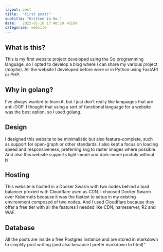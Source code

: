 ```yaml
---
layout: post
title:  "First post!"
subtitle: "Written in Go."
date:   2023-01-16 17:40:28 +0100
categories: website
---
```


## What is this?
This is my first website project developed using the Go programming language, so I opted to develop a blog where I can share my various project (*maybe*).
All the website I developed before were or in Python using FastAPI or PHP.

## Why in golang?
I've always wanted to learn it, but I just don't really like languages that are anti-OOP.
I thought that using a sort of functional language for a website was the best option, so I used golang.

## Design
I designed this website to be minimalistic but also feature-complete, such as support for open-graph or other standards.
I also kept a focus on loading speed and responsiveness, preferring svg to raster images where possible.
And also this website supports light-mode and dark-mode produly without js.

## Hosting
This website is hosted in a Docker Swarm with two nodes behind a load balancer proxied with Cloudflare used as CDN.
I choosed Docker Swarm over Kubernets because it was the fastest to setup in my existing environment composed of two nodes.
And I used Cloudflare because they offer a free tier with all the features I needed like CDN, nameserver, R2 and WAF.

## Database
All the posts are inside a free Postgres instance and are stored in markdown to simplify post writing (and also because I prefer markdown to html)"
